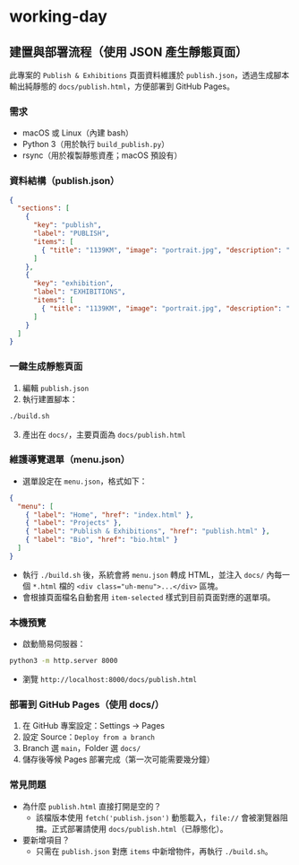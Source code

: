 # working-day

## 建置與部署流程（使用 JSON 產生靜態頁面）

此專案的 `Publish & Exhibitions` 頁面資料維護於 `publish.json`，透過生成腳本輸出純靜態的 `docs/publish.html`，方便部署到 GitHub Pages。

### 需求
- macOS 或 Linux（內建 bash）
- Python 3（用於執行 `build_publish.py`）
- rsync（用於複製靜態資產；macOS 預設有）

### 資料結構（publish.json）
```json
{
  "sections": [
    {
      "key": "publish",
      "label": "PUBLISH",
      "items": [
        { "title": "1139KM", "image": "portrait.jpg", "description": "..." }
      ]
    },
    {
      "key": "exhibition",
      "label": "EXHIBITIONS",
      "items": [
        { "title": "1139KM", "image": "portrait.jpg", "description": "..." }
      ]
    }
  ]
}
```

### 一鍵生成靜態頁面
1. 編輯 `publish.json`
2. 執行建置腳本：
```bash
./build.sh
```
3. 產出在 `docs/`，主要頁面為 `docs/publish.html`

### 維護導覽選單（menu.json）
- 選單設定在 `menu.json`，格式如下：
```json
{
  "menu": [
    { "label": "Home", "href": "index.html" },
    { "label": "Projects" },
    { "label": "Publish & Exhibitions", "href": "publish.html" },
    { "label": "Bio", "href": "bio.html" }
  ]
}
```
- 執行 `./build.sh` 後，系統會將 `menu.json` 轉成 HTML，並注入 `docs/` 內每一個 `*.html` 檔的 `<div class="uh-menu">...</div>` 區塊。
- 會根據頁面檔名自動套用 `item-selected` 樣式到目前頁面對應的選單項。

### 本機預覽
- 啟動簡易伺服器：
```bash
python3 -m http.server 8000
```
- 瀏覽 `http://localhost:8000/docs/publish.html`

### 部署到 GitHub Pages（使用 docs/）
1. 在 GitHub 專案設定：Settings → Pages
2. 設定 Source：`Deploy from a branch`
3. Branch 選 `main`，Folder 選 `docs/`
4. 儲存後等候 Pages 部署完成（第一次可能需要幾分鐘）

### 常見問題
- 為什麼 `publish.html` 直接打開是空的？
  - 該檔版本使用 `fetch('publish.json')` 動態載入，`file://` 會被瀏覽器阻擋。正式部署請使用 `docs/publish.html`（已靜態化）。
- 要新增項目？
  - 只需在 `publish.json` 對應 `items` 中新增物件，再執行 `./build.sh`。

